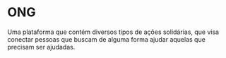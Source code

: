 # ONG
Uma plataforma que contém diversos tipos de ações solidárias, que visa conectar pessoas que buscam de alguma forma ajudar aquelas que precisam ser ajudadas.
